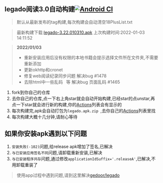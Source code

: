 ## legado阅读3.0自动构建[![Android CI](https://github.com/10bits/gedoor-Build/workflows/Android%20CI/badge.svg)](https://github.com/10bits/gedoor-Build/actions)

> 默认从最新发布的tag构建,每次构建会自动清空18PlusList.txt

> 最新构建下载:[legado-3.22.010310.apk](https://github.com/EternalTimes/gedoor-Build/releases/download/legado-3.22.010310/legado-3.22.010310.apk) 上次构建时间:2022-01-03 14:11:52
<!--start-->
> **2022/01/03**
> 
> * 重新安装应用后没有权限的本地书籍会提示选择文件所在文件夹,不需要重新添加
> * 更新okhttp和cronet
> * 修复web阅读纪录同步问题 解决bug #1478
> * 去除html中一些乱码&nbsp;&ensp;等 解决bug 页面乱码 #1465
<!--end-->
  
1. fork到你自己的仓库
2. 去你自己的仓库,点一下右上角star就会自动开始构建,已经star的点unstar,再点一下star就会进行新的构建,你的[Actions](https://github.com/10bits/gedoor-Build/actions)列表会有显示的
3. 每次构建完,apk会自动打包为`legado.apk.zip
`,去你自己的[Actions](https://github.com/10bits/gedoor-Build/actions)列表里找
4. 每次构建大概十几分钟,请耐心等待

## 如果你安装apk遇到以下问题

1. `安装失败(-102)`问题,给release apk增加了签名,已解决
2. `与已安装应用签名不同`问题,请卸载重新安装,已解决
3. `与已安装程序共存`问题,通过修改`applicationIdSuffix='.releaseA'`,已解决,不用卸载重装了
> 使用app过程中遇到问题,请到这里解决[gedoor/legado](https://github.com/gedoor/legado/issues)

